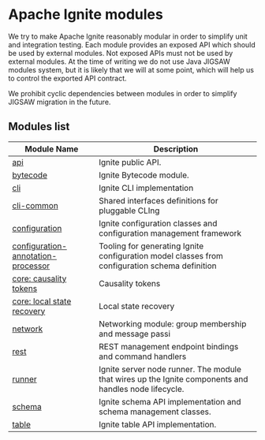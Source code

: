 # Apache Ignite modules
We try to make Apache Ignite reasonably modular in order to simplify unit and integration testing.
Each module provides an exposed API which should be used by external modules. Not exposed APIs must not be used
by external modules. At the time of writing we do not use Java JIGSAW modules system, but it is likely that we will
at some point, which will help us to control the exported API contract.

We prohibit cyclic dependencies between modules in order to simplify JIGSAW migration in the future.

## Modules list

Module Name | Description
----------- | -----------
[api](api/README.md)|Ignite public API.
[bytecode](bytecode/README.md)|Ignite Bytecode module.
[cli](cli/README.md)|Ignite CLI implementation
[cli-common](cli-common/README.md)|Shared interfaces definitions for pluggable CLIng
[configuration](configuration/README.md)|Ignite configuration classes and configuration management framework
[configuration-annotation-processor](configuration-annotation-processor/README.md)|Tooling for generating Ignite configuration model classes from configuration schema definition
[core: causality tokens](core/src/main/java/org/apache/ignite/internal/causality/README.md)|Causality tokens
[core: local state recovery](core/src/main/java/org/apache/ignite/internal/manager/RECOVERY.md)|Local state recovery
[network](network/README.md)|Networking module: group membership and message passi
[rest](rest/README.md)|REST management endpoint bindings and command handlers
[runner](runner/README.md)|Ignite server node runner. The module that wires up the Ignite components and handles node lifecycle.
[schema](schema/README.md)|Ignite schema API implementation and schema management classes.
[table](table/README.md)|Ignite table API implementation.
